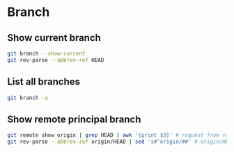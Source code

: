 # Branch

## Show current branch

```bash
git branch --show-current
git rev-parse --abbrev-ref HEAD
```

## List all branches

```bash
git branch -a
```

## Show remote principal branch

```bash
git remote show origin | grep HEAD | awk '{print $3}' # request from remote origin (lazy fetch)
git rev-parse --abbrev-ref origin/HEAD | sed 's#^origin/##' # origin/HEAD -> origin/main (fast)
```